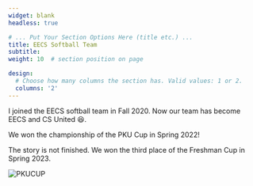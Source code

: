 ```yaml
---
widget: blank
headless: true

# ... Put Your Section Options Here (title etc.) ...
title: EECS Softball Team
subtitle:
weight: 10  # section position on page

design:
  # Choose how many columns the section has. Valid values: 1 or 2.
  columns: '2'
---
```


I joined the EECS softball team in Fall 2020.
Now our team has become EECS and CS United 😆.

We won the championship of the PKU Cup in Spring 2022!

The story is not finished. We won the third place of the Freshman Cup in Spring 2023.

![PKUCUP](team/pkucup.JPG "PKU CUP Championship 2022!")
